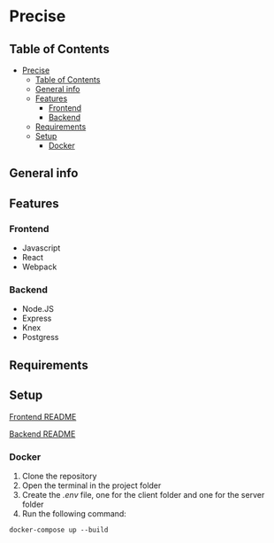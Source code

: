# Precise

## Table of Contents
- [Precise](#precise)
  - [Table of Contents](#table-of-contents)
  - [General info](#general-info)
  - [Features](#features)
    - [Frontend](#frontend)
    - [Backend](#backend)
  - [Requirements](#requirements)
  - [Setup](#setup)
    - [Docker](#docker)

## General info

## Features
### Frontend

- Javascript
- React
- Webpack
### Backend

- Node.JS
- Express
- Knex
- Postgress
## Requirements

## Setup

[Frontend README](https://github.com/AngyDev/custom-3D/tree/main/client/README.md)

[Backend README](https://github.com/AngyDev/custom-3D/tree/main/server/README.md)

### Docker

1. Clone the repository 
2. Open the terminal in the project folder
3. Create the _.env_ file, one for the client folder and one for the server folder
4. Run the following command:

`docker-compose up --build`
